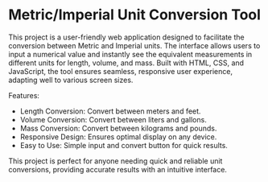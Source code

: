 # Metric/Imperial Unit Conversion Tool
This project is a user-friendly web application designed to facilitate the conversion between Metric and Imperial units. The interface allows users to input a numerical value and instantly see the equivalent measurements in different units for length, volume, and mass. Built with HTML, CSS, and JavaScript, the tool ensures seamless, responsive user experience, adapting well to various screen sizes.

Features:
- Length Conversion: Convert between meters and feet.
- Volume Conversion: Convert between liters and gallons.
- Mass Conversion: Convert between kilograms and pounds.
- Responsive Design: Ensures optimal display on any device.
- Easy to Use: Simple input and convert button for quick results.

This project is perfect for anyone needing quick and reliable unit conversions, providing accurate results with an intuitive interface.

